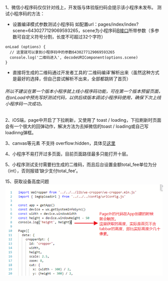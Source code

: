 1、微信小程序码仅仅针对线上，开发版与体验版扫码会提示该小程序未发布。
测试小程序码的方法：
- 设置编译模式参数测试小程序码
如配置url：pages/index/index?scene=6430277129069593265，scene为小程序码[B接口](https://developers.weixin.qq.com/miniprogram/dev/api/qrcode.html)所带参数（多参数可自定义符号分割，长度不可超过32个字符）
```
onLoad (options) {
  // 这里就可以拿到小程序码中的参数6430277129069593265
  console.log('二维码进入', decodeURIComponent(options.scene)
}    
```
- 直接将生成的二维码通过开发者工具的‘二维码编译’解析出来（虽然这种方式是最好的选择，但自己尝试解析不出来，全部都跳转了首页）

###### 所以不建议在第一个版本小程序就上线小程序码功能，可在第一个版本预留页面，在onLoad中预先写好测试代码，以供后续版本调试小程序码使用，确保下次上线小程序码一次成功。

2、iOS端，page中开启了下拉刷新，又使用了 toast / loading，下拉刷新时页面会有一个很大的回弹动作，解决方法为去掉微信的toast / loading或自己写loadinng弹框。


3、canvas等元素 不支持 overflow:hidden，具体见[这里](https://developers.weixin.qq.com/blogdetail?action=get_post_info&docid=0006c6618607c07989f6acd015b000&highline=overflow)

4、小程序不易打开过多页面，目前页面路径最多只能打开十层。

5、小程序测试支付需要扫生成的二维码，而且后台设置金额total_fee单位为分（int），否则报错‘缺少支付total_fee’。

15、获取设备高度问题  
![图片](../image/1.png)